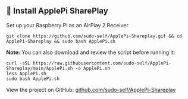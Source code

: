 <h2>🍏 Install ApplePi SharePlay</h2>
<p>
  Set up your Raspberry Pi as an AirPlay 2 Receiver
</p>

<pre><code>git clone https://github.com/sudo-self/ApplePi-Shareplay.git && cd ApplePi-Shareplay && sudo bash ApplePi.sh </code></pre>

<p><strong>Note:</strong> You can also download and review the script before running it:</p>

<pre><code>curl -sSL https://raw.githubusercontent.com/sudo-self/ApplePi-Shareplay/main/ApplePi.sh -o ApplePi.sh
less ApplePi.sh
sudo bash ApplePi.sh</code></pre>

<p>
  View the project on GitHub: 
  <a href="https://github.com/sudo-self/ApplePi-Shareplay" target="_blank">
    github.com/sudo-self/ApplePi-Shareplay
  </a>
</p>
